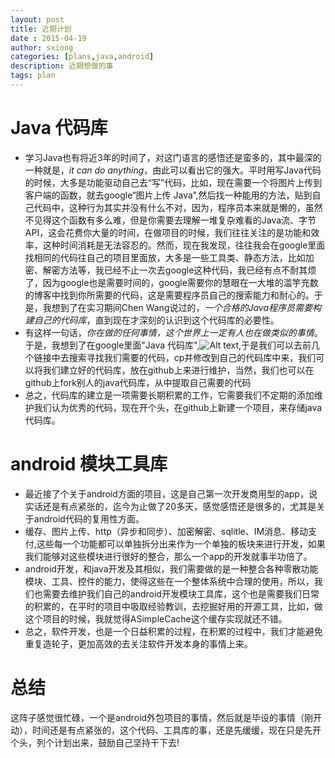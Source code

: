 ```yaml
---
layout: post
title: 近期计划
date : 2015-04-19
author: sxiong
categories: [plans,java,android]
description: 近期想做的事
tags: plan
---
```

# Java 代码库

- 学习Java也有将近3年的时间了，对这门语言的感悟还是蛮多的，其中最深的一种就是，*it can do anything*，由此可以看出它的强大。平时用写Java代码的时候，大多是功能驱动自己去“写”代码，比如，现在需要一个将图片上传到客户端的函数，就去google“图片上传 Java”,然后找一种能用的方法，贴到自己代码中，这种行为其实并没有什么不对，因为，程序员本来就是懒的，虽然不见得这个函数有多么难，但是你需要去理解一堆复杂难看的Java流、字节API，这会花费你大量的时间，在做项目的时候，我们往往关注的是功能和效率，这种时间消耗是无法容忍的。然而，现在我发现，往往我会在google里面找相同的代码往自己的项目里面放，大多是一些工具类、静态方法，比如加密、解密方法等，我已经不止一次去google这种代码，我已经有点不耐其烦了，因为google也是需要时间的，google需要你的慧眼在一大堆的滥竽充数的博客中找到你所需要的代码，这是需要程序员自己的搜索能力和耐心的。于是，我想到了在实习期间Chen Wang说过的，*一个合格的Java程序员需要构建自己的代码库*，直到现在才深刻的认识到这个代码库的必要性。<br>
- 有这样一句话，*你在做的任何事情，这个世界上一定有人也在做类似的事情*。于是，我想到了在google里面"Java 代码库",![Alt text](http://sixiong.github.io/images/java/codeKu.jpg),于是我们可以去前几个链接中去搜索寻找我们需要的代码，cp并修改到自己的代码库中来，我们可以将我们建立好的代码库，放在github上来进行维护，当然，我们也可以在github上fork别人的java代码库，从中提取自己需要的代码
- 总之，代码库的建立是一项需要长期积累的工作，它需要我们不定期的添加维护我们认为优秀的代码，现在开个头，在github上新建一个项目，来存储java代码库。

# android 模块工具库
- 最近接了个关于android方面的项目，这是自己第一次开发商用型的app，说实话还是有点紧张的，迄今为止做了20多天，感觉感悟还是很多的，尤其是关于android代码的复用性方面。
- 缓存、图片上传、http（异步和同步）、加密解密、sqlitle、IM消息、移动支付,这些每一个功能都可以单独拆分出来作为一个单独的板块来进行开发，如果我们能够对这些模块进行很好的整合，那么一个app的开发就事半功倍了。
- android开发，和java开发及其相似，我们需要做的是一种整合各种零散功能模块、工具、控件的能力，使得这些在一个整体系统中合理的使用，所以，我们也需要去维护我们自己的android开发模块工具库，这个也是需要我们日常的积累的，在平时的项目中吸取经验教训，去挖掘好用的开源工具，比如，做这个项目的时候，我就觉得ASimpleCache这个缓存实现就还不错。
- 总之，软件开发，也是一个日益积累的过程，在积累的过程中，我们才能避免重复造轮子，更加高效的去关注软件开发本身的事情上来。

# 总结
这阵子感觉很忙碌，一个是android外包项目的事情，然后就是毕设的事情（刚开动），时间还是有点紧张的，这个代码、工具库的事，还是先缓缓，现在只是先开个头，列个计划出来，鼓励自己坚持干下去!
